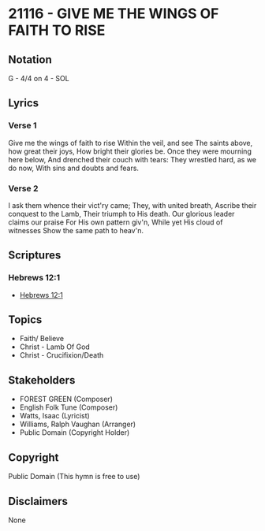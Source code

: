 # 21116 - GIVE ME THE WINGS OF FAITH TO RISE

## Notation

G - 4/4 on 4 - SOL

## Lyrics

### Verse 1

Give me the wings of faith to rise Within the veil, and see The saints above, how great their joys, How bright their glories be. Once they were mourning here below, And drenched their couch with tears: They wrestled hard, as we do now, With sins and doubts and fears.

### Verse 2

I ask them whence their vict'ry came; They, with united breath, Ascribe their conquest to the Lamb, Their triumph to His death. Our glorious leader claims our praise For His own pattern giv'n, While yet His cloud of witnesses Show the same path to heav'n.


## Scriptures

### Hebrews 12:1

- [Hebrews 12:1](https://www.biblegateway.com/passage/?search=Hebrews%2012%3A1)


## Topics

- Faith/ Believe
- Christ - Lamb Of God
- Christ - Crucifixion/Death

## Stakeholders

- FOREST GREEN (Composer)
- English Folk Tune (Composer)
- Watts, Isaac (Lyricist)
- Williams, Ralph Vaughan (Arranger)
- Public Domain (Copyright Holder)

## Copyright

Public Domain
(This hymn is free to use)

## Disclaimers

None

